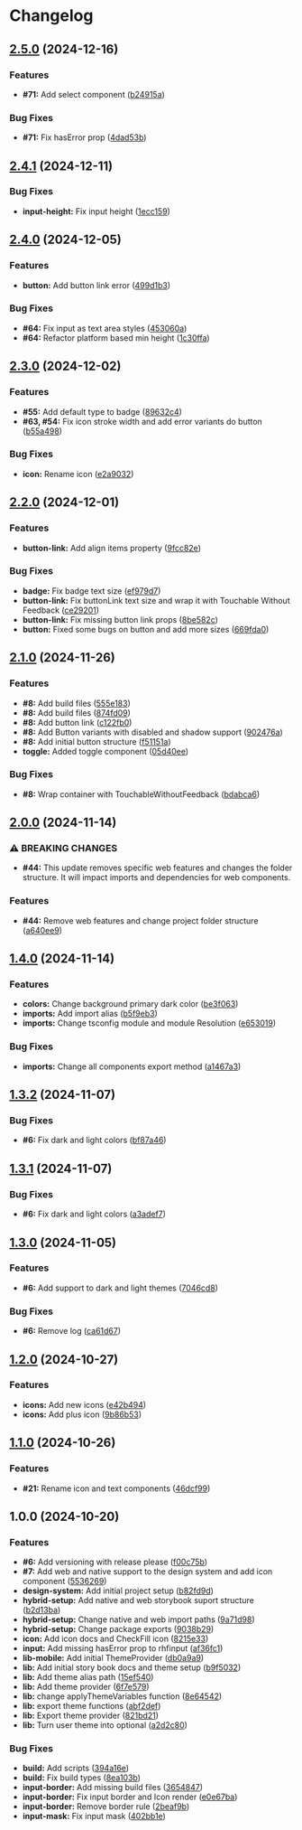 # Changelog

## [2.5.0](https://github.com/legaplan/native-design-system/compare/v2.4.1...v2.5.0) (2024-12-16)


### Features

* **#71:** Add select component ([b24915a](https://github.com/legaplan/native-design-system/commit/b24915a26d24e72f93102b4b6b41cabde8d1dc31))


### Bug Fixes

* **#71:** Fix hasError prop ([4dad53b](https://github.com/legaplan/native-design-system/commit/4dad53b77c97a108c5fdb22c9c08f9532ae46f3b))

## [2.4.1](https://github.com/legaplan/native-design-system/compare/v2.4.0...v2.4.1) (2024-12-11)


### Bug Fixes

* **input-height:** Fix input height ([1ecc159](https://github.com/legaplan/native-design-system/commit/1ecc159d33496489a32c7d459f40f310afe1b3fc))

## [2.4.0](https://github.com/legaplan/native-design-system/compare/v2.3.0...v2.4.0) (2024-12-05)


### Features

* **button:** Add button link error ([499d1b3](https://github.com/legaplan/native-design-system/commit/499d1b31651a73d53655b75aa61af599269dca2d))


### Bug Fixes

* **#64:** Fix input as text area styles ([453060a](https://github.com/legaplan/native-design-system/commit/453060a5b9b9fe035ee058b1c0f004c3962e4677))
* **#64:** Refactor platform based min height ([1c30ffa](https://github.com/legaplan/native-design-system/commit/1c30ffaaf4e5722f86fd1e4e7a10b05829816529))

## [2.3.0](https://github.com/legaplan/native-design-system/compare/v2.2.0...v2.3.0) (2024-12-02)


### Features

* **#55:** Add default type to badge ([89632c4](https://github.com/legaplan/native-design-system/commit/89632c47f855dfcc5d7555b601c18efaaccea911))
* **#63, #54:** Fix icon stroke width and add error variants do button ([b55a498](https://github.com/legaplan/native-design-system/commit/b55a4984dacee4ccd9b4b1224ba66f0b67856bbd))


### Bug Fixes

* **icon:** Rename icon ([e2a9032](https://github.com/legaplan/native-design-system/commit/e2a903218689d279ecdff9f4df71aa0046e5ff88))

## [2.2.0](https://github.com/legaplan/native-design-system/compare/v2.1.0...v2.2.0) (2024-12-01)


### Features

* **button-link:** Add align items property ([9fcc82e](https://github.com/legaplan/native-design-system/commit/9fcc82e7186f1c129e0ae4b4f0e019ab9e397dad))


### Bug Fixes

* **badge:** Fix badge text size ([ef979d7](https://github.com/legaplan/native-design-system/commit/ef979d7bbd95b6706abb5d3328743219bc50230b))
* **button-link:** Fix buttonLink text size and wrap it with Touchable Without Feedback ([ce29201](https://github.com/legaplan/native-design-system/commit/ce29201c4bd8f6e555d17acece6843d8e5159057))
* **button-link:** Fix missing button link props ([8be582c](https://github.com/legaplan/native-design-system/commit/8be582cb362f476347f1842041e3cb28ff27c056))
* **button:** Fixed some bugs on button and add more sizes ([669fda0](https://github.com/legaplan/native-design-system/commit/669fda0f1d4869c9e8c6c38432016c5b2f950444))

## [2.1.0](https://github.com/legaplan/native-design-system/compare/v2.0.0...v2.1.0) (2024-11-26)


### Features

* **#8:** Add build files ([555e183](https://github.com/legaplan/native-design-system/commit/555e18334944eee6ef7b0fb28f9a862676d00678))
* **#8:** Add build files ([874fd09](https://github.com/legaplan/native-design-system/commit/874fd099fdae4df5d04b2accd850840e14ab857c))
* **#8:** Add button link ([c122fb0](https://github.com/legaplan/native-design-system/commit/c122fb00755882fd850de2971e925e89785cc651))
* **#8:** Add Button variants with disabled and shadow support ([902476a](https://github.com/legaplan/native-design-system/commit/902476aa838d10e3dc8c0eb7f732f69b8d9fe8b8))
* **#8:** Add initial button structure ([f51151a](https://github.com/legaplan/native-design-system/commit/f51151a6068c27cfac9f9a0b300f74b5f69cc6e2))
* **toggle:** Added toggle component ([05d40ee](https://github.com/legaplan/native-design-system/commit/05d40ee75a110c096275d474e893c5ef351fdd8d))


### Bug Fixes

* **#8:** Wrap container with TouchableWithoutFeedback ([bdabca6](https://github.com/legaplan/native-design-system/commit/bdabca64f896fc27ac54f7fe53579d4f8cc2169c))

## [2.0.0](https://github.com/legaplan/native-design-system/compare/v1.4.0...v2.0.0) (2024-11-14)


### ⚠ BREAKING CHANGES

* **#44:** This update removes specific web features and changes the folder structure. It will impact imports and dependencies for web components.

### Features

* **#44:** Remove web features and change project folder structure ([a640ee9](https://github.com/legaplan/native-design-system/commit/a640ee9174cd0525abdbed2a00be64fdbbeea430))

## [1.4.0](https://github.com/legaplan/design-system/compare/v1.3.2...v1.4.0) (2024-11-14)


### Features

* **colors:** Change background primary dark color ([be3f063](https://github.com/legaplan/design-system/commit/be3f0637ad3977fc4ba8e34ad64050ef815385cb))
* **imports:** Add import alias ([b5f9eb3](https://github.com/legaplan/design-system/commit/b5f9eb3c42272934e3fd72237b4686c9f5b1c8be))
* **imports:** Change tsconfig module and module Resolution ([e653019](https://github.com/legaplan/design-system/commit/e653019a6d507a1aac8a1a97990f539104a79793))


### Bug Fixes

* **imports:** Change all components export method ([a1467a3](https://github.com/legaplan/design-system/commit/a1467a3876e5583ddd1d7566d5e1866f30aedbb6))

## [1.3.2](https://github.com/legaplan/design-system/compare/v1.3.1...v1.3.2) (2024-11-07)


### Bug Fixes

* **#6:** Fix dark and light colors ([bf87a46](https://github.com/legaplan/design-system/commit/bf87a460f533eeb23a770ffc2b941d1d2bd77485))

## [1.3.1](https://github.com/legaplan/design-system/compare/v1.3.0...v1.3.1) (2024-11-07)


### Bug Fixes

* **#6:** Fix dark and light colors ([a3adef7](https://github.com/legaplan/design-system/commit/a3adef763e120fc4f6d39e1c8bd054d009d7cca0))

## [1.3.0](https://github.com/legaplan/design-system/compare/v1.2.0...v1.3.0) (2024-11-05)


### Features

* **#6:** Add support to dark and light themes ([7046cd8](https://github.com/legaplan/design-system/commit/7046cd8d804584899716a823ed1836a5aac3e767))


### Bug Fixes

* **#6:** Remove log ([ca61d67](https://github.com/legaplan/design-system/commit/ca61d67f058c0e2a1fb61d8aa7dd691df4cd56b7))

## [1.2.0](https://github.com/legaplan/design-system/compare/v1.1.0...v1.2.0) (2024-10-27)


### Features

* **icons:** Add new icons ([e42b494](https://github.com/legaplan/design-system/commit/e42b494c81bb040660571139ef5d2803ca7eef13))
* **icons:** Add plus icon ([9b86b53](https://github.com/legaplan/design-system/commit/9b86b53558c8e59c96928659fdb140f3a31690ae))

## [1.1.0](https://github.com/legaplan/design-system/compare/v1.0.0...v1.1.0) (2024-10-26)


### Features

* **#21:** Rename icon and text components ([46dcf99](https://github.com/legaplan/design-system/commit/46dcf99ced3fbbebd92df70f4a70c85a71adc594))

## 1.0.0 (2024-10-20)


### Features

* **#6:** Add versioning with release please ([f00c75b](https://github.com/legaplan/design-system/commit/f00c75b8fbfdd8a0029554051e296b1b19a6a81c))
* **#7:** Add web and native support to the design system and add icon component ([5536269](https://github.com/legaplan/design-system/commit/553626931ca12002be7147355f36a37f50a970af))
* **design-system:** Add initial project setup ([b82fd9d](https://github.com/legaplan/design-system/commit/b82fd9d99df20a904f51e102ca86ebc888040726))
* **hybrid-setup:** Add native and web storybook suport structure ([b2d13ba](https://github.com/legaplan/design-system/commit/b2d13ba30e65a9da1eeb0abb9dcb8cef481e0504))
* **hybrid-setup:** Change native and web import paths ([9a71d98](https://github.com/legaplan/design-system/commit/9a71d988ef5f40133a9d66f949a28c6f57120385))
* **hybrid-setup:** Change package exports ([9038b29](https://github.com/legaplan/design-system/commit/9038b293542a3770b0382977ecb13a1a39a59769))
* **icon:** Add icon docs and CheckFill icon ([8215e33](https://github.com/legaplan/design-system/commit/8215e33b8889564e0f5bbe0970a900da55c86e3f))
* **input:** Add missing hasError prop to rhfinput ([af36fc1](https://github.com/legaplan/design-system/commit/af36fc1ea7c0bdbcde09f20e3ebaac6b82fb894d))
* **lib-mobile:** Add initial ThemeProvider ([db0a9a9](https://github.com/legaplan/design-system/commit/db0a9a969b33167fe65791031766da2a80278204))
* **lib:** Add initial story book docs and theme setup ([b9f5032](https://github.com/legaplan/design-system/commit/b9f5032f10a6c2317093b27b9d987b8700ba6ef9))
* **lib:** Add theme alias path ([15ef540](https://github.com/legaplan/design-system/commit/15ef5404e05d490084c8d0ab6af933c12ebee30b))
* **lib:** Add theme provider ([6f7e579](https://github.com/legaplan/design-system/commit/6f7e5792496264775ffde6c1ee4c55d9b64d6b55))
* **lib:** change applyThemeVariables function ([8e64542](https://github.com/legaplan/design-system/commit/8e64542dbda3a7dff99a687eefd3f3eaa9545e9a))
* **lib:** export theme functions ([abf2def](https://github.com/legaplan/design-system/commit/abf2def183fa44cf1201b0fd5c5862899b9742be))
* **lib:** Export theme provider ([821bd21](https://github.com/legaplan/design-system/commit/821bd218b97fce9c09cafa5d035a1ad6a8eb6ce4))
* **lib:** Turn user theme into optional ([a2d2c80](https://github.com/legaplan/design-system/commit/a2d2c802efbc44220f7ac00b68185da0d9d563b3))


### Bug Fixes

* **build:** Add scripts ([394a16e](https://github.com/legaplan/design-system/commit/394a16edad94c2ce20f9a0a6e230c51b7ed17c1a))
* **build:** Fix build types ([8ea103b](https://github.com/legaplan/design-system/commit/8ea103bde1b9b510b72d5b342caf8294db0b2b38))
* **input-border:** Add missing build files ([3654847](https://github.com/legaplan/design-system/commit/3654847e69ed0466e1683c8ec8a0a3dfc3ec40f5))
* **input-border:** Fix input border and Icon render ([e0e67ba](https://github.com/legaplan/design-system/commit/e0e67ba0e930df47bf2976d60a5f508ade809803))
* **input-border:** Remove border rule ([2beaf9b](https://github.com/legaplan/design-system/commit/2beaf9b786596d0e0b3795f58518cf3002f362e7))
* **input-mask:** Fix input mask ([402bb1e](https://github.com/legaplan/design-system/commit/402bb1e72b95fdde7c15290b8cfac185bbcc785f))
